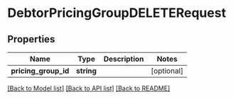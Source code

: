 # DebtorPricingGroupDELETERequest

## Properties
Name | Type | Description | Notes
------------ | ------------- | ------------- | -------------
**pricing_group_id** | **string** |  | [optional] 

[[Back to Model list]](../README.md#documentation-for-models) [[Back to API list]](../README.md#documentation-for-api-endpoints) [[Back to README]](../README.md)


